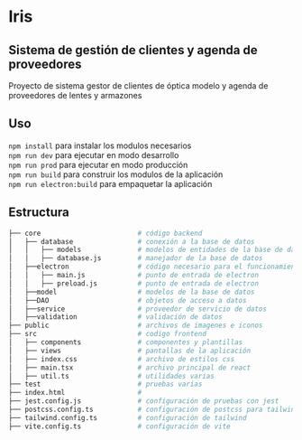 # Iris
## Sistema de gestión de clientes y agenda de proveedores
Proyecto de sistema gestor de clientes de óptica modelo y agenda de proveedores de lentes y armazones

## Uso

`npm install` para instalar los modulos necesarios  
`npm run dev` para ejecutar en modo desarrollo  
`npm run prod` para ejecutar en modo producción  
`npm run build` para construir los modulos de la aplicación  
`npm run electron:build` para empaquetar la aplicación  

## Estructura

```bash
├── core                        # código backend
│   ├── database                # conexión a la base de datos
│   │   ├── models              # modelos de entidades de la base de datos
│   │   ├── database.js         # manejador de la base de datos
│   ├──electron                 # código necesario para el funcionamiento de electron
│   │   ├── main.js             # punto de entrada de electron
│   │   ├── preload.js          # punto de entrada de electron
│   ├──model                    # modelos de la base de datos
│   ├──DAO                      # objetos de acceso a datos
│   ├──service                  # proveedor de servicio de datos
│   ├──validation               # validación de datos 
├── public                      # archivos de imagenes e iconos
├── src                         # codigo frontend
│   ├── components              # componentes y plantillas
│   ├── views                   # pantallas de la aplicación
│   ├── index.css               # archivo de estilos css
│   ├── main.tsx                # archivo principal de react
│   ├── util.ts                 # utilidades varias
├── test                        # pruebas varias
├── index.html                  # 
├── jest.config.js              # configuración de pruebas con jest
├── postcss.config.ts           # configuración de postcss para tailwind
├── tailwind.config.ts          # configuración de tailwind
├── vite.config.ts              # configuración de vite
```
